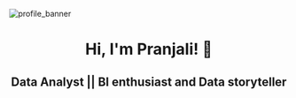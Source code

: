 ![profile_banner](https://github.com/Pranjali-d/Pranjali-d/assets/49934575/f4bb7af3-b0de-4cd8-ad41-2abbaf90ff28)

<h1 align="center">Hi, I'm Pranjali! 👋 </h1>
<h2 align="center"> Data Analyst || BI enthusiast and Data storyteller </h2>


<!--
**Pranjali-d/Pranjali-d** is a ✨ _special_ ✨ repository because its `README.md` (this file) appears on your GitHub profile.

Here are some ideas to get you started:

- 🔭 I’m currently working on ...
- 🌱 I’m currently learning ...
- 👯 I’m looking to collaborate on ...
- 🤔 I’m looking for help with ...
- 💬 Ask me about ...
- 📫 How to reach me: ...
- 😄 Pronouns: ...
- ⚡ Fun fact: ...

### Dashboards
[![preview](https://github.com/Pranjali-d/Pranjali-d/assets/49934575/2d58d601-35f9-4a43-8234-c11dd5edb9b9)](https://github.com/Pranjali-d/Workspace-Analytics_Dashboard)  
-->
